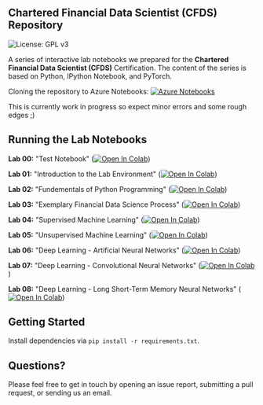 ## Chartered Financial Data Scientist (CFDS) Repository

![License: GPL v3](https://img.shields.io/badge/License-GPLv3-blue.svg)

A series of interactive lab notebooks we prepared for the **Chartered Financial Data Scientist (CFDS)** Certification. The content of the series is based on Python, IPython Notebook, and PyTorch.

Cloning the repository to Azure Notebooks: [![Azure Notebooks](https://notebooks.azure.com/launch.png)](https://notebooks.azure.com/import/gh/GitiHubi/courseAIML)

This is currently work in progress so expect minor errors and some rough edges ;)

## Running the Lab Notebooks

**Lab 00:** "Test Notebook" ([![Open In Colab](https://colab.research.google.com/assets/colab-badge.svg)](https://colab.research.google.com/github/financial-data-science/CFDS-4/blob/master/lab_01/cfds_colab_01.ipynb))

**Lab 01:** "Introduction to the Lab Environment" ([![Open In Colab](https://colab.research.google.com/assets/colab-badge.svg)](https://colab.research.google.com/github/financial-data-science/CFDS-4/blob/master/lab_01/cfds_colab_01.ipynb))

**Lab 02:** "Fundementals of Python Programming" ([![Open In Colab](https://colab.research.google.com/assets/colab-badge.svg)](https://colab.research.google.com/github/financial-data-science/CFDS-4/blob/master/lab_02/cfds_colab_02.ipynb))

**Lab 03:** "Exemplary Financial Data Science Process" ([![Open In Colab](https://colab.research.google.com/assets/colab-badge.svg)](https://colab.research.google.com/github/financial-data-science/CFDS-4/blob/master/lab_03/cfds_colab_03.ipynb))

**Lab 04:** "Supervised Machine Learning" ([![Open In Colab](https://colab.research.google.com/assets/colab-badge.svg)](https://colab.research.google.com/github/financial-data-science/CFDS-4/blob/master/lab_04/cfds_colab_04.ipynb))

**Lab 05:** "Unsupervised Machine Learning" ([![Open In Colab](https://colab.research.google.com/assets/colab-badge.svg)](https://colab.research.google.com/github/financial-data-science/CFDS-4/blob/master/lab_05/cfds_colab_05.ipynb))

**Lab 06:** "Deep Learning - Artificial Neural Networks" ([![Open In Colab](https://colab.research.google.com/assets/colab-badge.svg)](https://colab.research.google.com/github/financial-data-science/CFDS-4/blob/master/lab_06/cfds_colab_06.ipynb))

**Lab 07:** "Deep Learning - Convolutional Neural Networks" ([![Open In Colab](https://colab.research.google.com/assets/colab-badge.svg)](https://colab.research.google.com/github/financial-data-science/CFDS-4/blob/master/lab_07/cfds_colab_07.ipynb))

**Lab 08:** "Deep Learning - Long Short-Term Memory Neural Networks" ([![Open In Colab](https://colab.research.google.com/assets/colab-badge.svg)](https://colab.research.google.com/github/financial-data-science/CFDS-4/blob/master/lab_08/cfds_colab_08.ipynb))

## Getting Started

Install dependencies via `pip install -r requirements.txt`.

## Questions?

Please feel free to get in touch by opening an issue report, submitting a pull request, or sending us an email.
